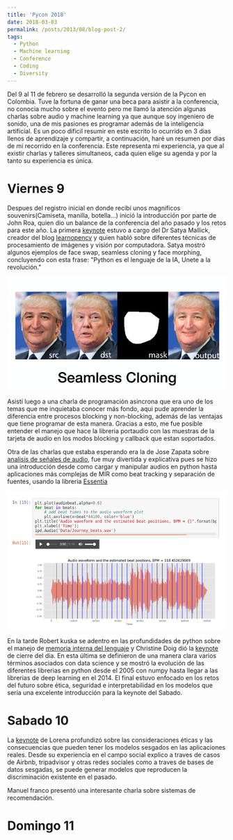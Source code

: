```yaml
---
title: 'Pycon 2018'
date: 2018-03-03
permalink: /posts/2013/08/blog-post-2/
tags:
  - Python
  - Machine learning
  - Conference
  - Coding
  - Diversity
---
```


Del 9 al 11 de febrero se desarrolló la segunda versión de la Pycon en Colombia. Tuve la fortuna de ganar una beca para asistir 
a la conferencia, no conocia mucho sobre el evento pero me llamó la atención algunas charlas sobre audio y machine learning ya que
aunque soy ingeniero de sonido, una de mis pasiones es programar además de la inteligencia artificial. Es un poco dificil resumir
en este escrito lo ocurrido en 3 dias llenos de aprendizaje y compartir, a continuación, haré un resumen por dias de mi recorrido en la conferencia. Este representa mi experiencia, ya que al existir charlas y talleres simultaneos, cada quien elige su agenda y
por la tanto su experiencia es única.

Viernes 9 
======

Despues del registro inicial en donde recibí unos magnificos souvenirs(Camiseta, manilla, botella...) inició la introducción
por parte de John Roa, quien dio un balance de la conferencia del año pasado y los retos para este año. La primera [keynote](http://www.learnopencv.com/wp-content/uploads/2018/02/Satya-Mallick-PyCon-Colombia-Keynote-2018.pdf) estuvo
a cargo del Dr Satya Mallick, creador del blog [learnopencv](http://www.learnopencv.com/)  y quien habló sobre diferentes técnicas de procesamiento de imágenes y visión por computadora. Satya mostró algunos ejemplos de face swap, seamless cloning y
face morphing, concluyendo con esta frase: "Python es el lenguaje de la IA, Unete a la revolución."

![Satya example](/images/satya_example.png)


Asistí luego a una charla de programación asincrona que era uno de los temas que me inquietaba conocer más fondo, aqui pude aprender la diferencia entre procesos blocking y non-blocking, además de las ventajas que tiene programar de esta manera. 
Gracias a esto, me fue posible entender el manejo que hace la libreria portaudio con las muestras de la tarjeta de audio en 
los modos blocking y callback que estan soportados. 


Otra de las charlas que estaba esperando era la de Jose Zapata sobre [analisis de señales de audio](https://github.com/JoseRZapata/Pycon2018Colombia), fue muy divertida y explicativa pues se hizo una introducción desde como cargar y manipular audios en python hasta aplicaciones más complejas de MIR como beat tracking y separación de fuentes, usando la libreria [Essentia](http://essentia.upf.edu/documentation/)

![Bpm example](/images/bpm_example.png)

En la tarde Robert kuska se adentro en las profundidades de python sobre el manejo de [memoria interna del lenguaje](https://docs.google.com/presentation/d/1DYSYqu1bsODQVOAZupdPZ4afYeAuuze0mEGC0b-9bAw/edit#slide=id.p) y Christine Doig dió la [keynote](https://speakerdeck.com/chdoig/pycon-colombia-2018) de cierre del dia. En esta última se definieron de una manera clara
varios términos asociados con data science y se mostró la evolución de las diferentes librerias en python desde el 2005 con numpy hasta llegar a las librerias de deep learning en el 2014. El final estuvo enfocado en los retos del futuro sobre ética, seguridad e interpretabilidad en los modelos que sería una excelente introducción para la keynote del Sabado.


Sabado 10
======

La [keynote](https://docs.google.com/presentation/d/1VJpw_h95B0yfWEJDGn9Hj1qeGRk0b9_TOFqDXOo2pwA/edit#slide=id.g30ecf3654e_0_197) de Lorena profundizó sobre las consideraciones éticas y las consecuencias que pueden tener los modelos sesgados en las aplicaciones reales. Desde su experiencia en el campo social explico a traves de casos de Airbnb, tripadvisor y otras redes
sociales como a traves de bases de datos sesgadas, se puede generar modelos que reproducen la discriminación existente en 
el pasado.






Manuel franco presentó una interesante charla sobre sistemas de recomendación.









Domingo 11
======
